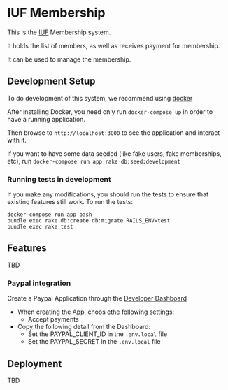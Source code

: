 # IUF Membership

This is the [IUF](https://unicycling.org) Membership system.

It holds the list of members, as well as receives payment for membership.

It can be used to manage the membership.

## Development Setup

To do development of this system, we recommend using [docker](https://docs.docker.com/docker-for-mac/install/)

After installing Docker, you need only run `docker-compose up` in order to have a running application.

Then browse to `http://localhost:3000` to see the application and interact with it.

If you want to have some data seeded (like fake users, fake memberships, etc), run `docker-compose run app rake db:seed:development`

### Running tests in development

If you make any modifications, you should run the tests to ensure that existing features still work. To run the tests:

    docker-compose run app bash
    bundle exec rake db:create db:migrate RAILS_ENV=test
    bundle exec rake test

## Features

TBD

### Paypal integration

Create a Paypal Application through the [Developer Dashboard](https://developer.paypal.com)
- When creating the App, choos ethe following settings:
  - Accept payments
- Copy the following detail from the Dashboard:
  - Set the PAYPAL_CLIENT_ID in the `.env.local` file
  - Set the PAYPAL_SECRET in the `.env.local` file

## Deployment

TBD
